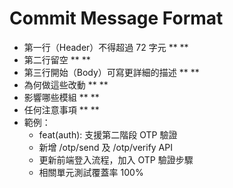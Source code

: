 # Commit Message Format

- 第一行（Header）不得超過 72 字元 ** **
- 第二行留空 ** **
- 第三行開始（Body）可寫更詳細的描述 ** **
- 為何做這些改動 ** **
- 影響哪些模組 ** **
- 任何注意事項 ** **
- 範例：
  - feat(auth): 支援第二階段 OTP 驗證
  - 新增 /otp/send 及 /otp/verify API
  - 更新前端登入流程，加入 OTP 驗證步驟
  - 相關單元測試覆蓋率 100%
